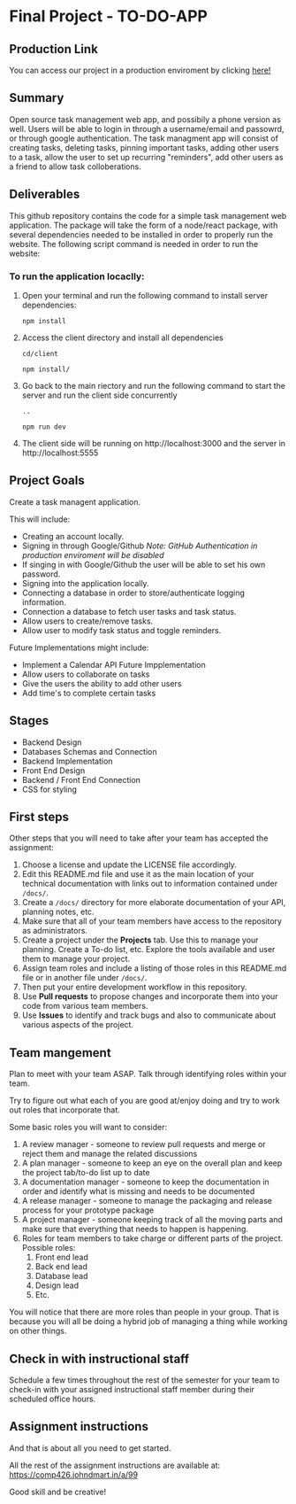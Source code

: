 # Final Project - TO-DO-APP

## Production Link

You can access our project in a production enviroment by clicking <a href="https://siriustodoapp.herokuapp.com/" target="blank"> here! </a>

## Summary 

Open source task management web app, and possibily a phone version as well. Users will be able to login in through a username/email and passowrd, or through google authentication. The task managment app will consist of creating tasks, deleting tasks, pinning important tasks, adding other users to a task, allow the user to set up recurring "reminders", add other users as a friend to allow task colloberations. 

## Deliverables
This github repository contains the code for a simple task management web application. The package will take the form of a node/react package, with several dependencies needed to be installed in order to properly run the website. The following script command is needed in order to run the website:

### To run the application locaclly:

1. Open your terminal and run the following command to install server dependencies:

     `npm install`
    
2. Access the client directory and install all dependencies

     `cd/client`
     
     `npm install/`
   
3. Go back to the main riectory and run the following command to start the server and run the client side concurrently

     `..`
     
      `npm run dev`
     
4. The client side will be running on http://localhost:3000 and the server in http://localhost:5555  

## Project Goals
Create a task managent application.

This will include:
* Creating an account locally.
* Signing in through Google/Github *Note: GitHub Authentication in production enviroment will be disabled*
* If singing in with Google/Github the user will be able to set his own password.
* Signing into the application locally.
* Connecting a database in order to store/authenticate logging information.
* Connection a database to fetch user tasks and task status.
* Allow users to create/remove tasks.
* Allow user to modify task status and toggle reminders.

Future Implementations might include:
* Implement a Calendar API Future Impplementation
* Allow users to collaborate on tasks
* Give the users the ability to add other users
* Add time's to complete certain tasks

## Stages 
* Backend Design
* Databases Schemas and Connection
* Backend Implementation
* Front End Design
* Backend / Front End Connection
* CSS for styling


## First steps

Other steps that you will need to take after your team has accepted the assignment:

1. Choose a license and update the LICENSE file accordingly. 
2. Edit this README.md file and use it as the main location of your technical documentation with links out to information contained under `/docs/`.
3. Create a `/docs/` directory for more elaborate documentation of your API, planning notes, etc.
4. Make sure that all of your team members have access to the repository as administrators.
5. Create a project under the **Projects** tab. Use this to manage your planning. Create a To-do list, etc. Explore the tools available and user them to manage your project.
7. Assign team roles and include a listing of those roles in this README.md file or in another file under `/docs/`.
8. Then put your entire development workflow in this repository.
9. Use **Pull requests** to propose changes and incorporate them into your code from various team members. 
10. Use **Issues** to identify and track bugs and also to communicate about various aspects of the project.

## Team mangement

Plan to meet with your team ASAP.
Talk through identifying roles within your team.

Try to figure out what each of you are good at/enjoy doing and try to work out roles that incorporate that.

Some basic roles you will want to consider:

1. A review manager - someone to review pull requests and merge or reject them and manage the related discussions
2. A plan manager - someone to keep an eye on the overall plan and keep the project tab/to-do list up to date
3. A documentation manager - someone to keep the documentation in order and identify what is missing and needs to be documented
4. A release manager - someone to manage the packaging and release process for your prototype package
5. A project manager - someone keeping track of all the moving parts and make sure that everything that needs to happen is happening.
5. Roles for team members to take charge or different parts of the project. Possible roles:
    1. Front end lead
    2. Back end lead
    3. Database lead
    4. Design lead
    5. Etc.

You will notice that there are more roles than people in your group.
That is because you will all be doing a hybrid job of managing a thing while working on other things.

## Check in with instructional staff

Schedule a few times throughout the rest of the semester for your team to check-in with your assigned instructional staff member during their scheduled office hours. 

## Assignment instructions

And that is about all you need to get started.

All the rest of the assignment instructions are available at: https://comp426.johndmart.in/a/99

Good skill and be creative!
